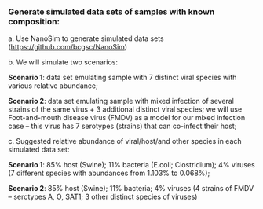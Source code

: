 ### Generate simulated data sets of samples with known composition:  

a.       Use NanoSim to generate simulated data sets (https://github.com/bcgsc/NanoSim)  

b.       We will simulate two scenarios:  

  **Scenario 1**: data set emulating sample with 7 distinct viral species with various relative abundance;

  **Scenario 2**: data set emulating sample with mixed infection of several strains of the same virus + 3 additional distinct viral species; we will use Foot-and-mouth disease virus (FMDV) as a model for our mixed infection case – this virus has 7 serotypes (strains) that can co-infect their host;

c.       Suggested relative abundance of viral/host/and other species in each simulated data set:  

**Scenario 1**: 85% host (Swine); 11% bacteria (E.coli; Clostridium); 4% viruses (7 different species with abundances from 1.103% to 0.068%);

**Scenario 2**: 85% host (Swine); 11% bacteria; 4% viruses (4 strains of FMDV – serotypes A, O, SAT1; 3 other distinct species of viruses)
